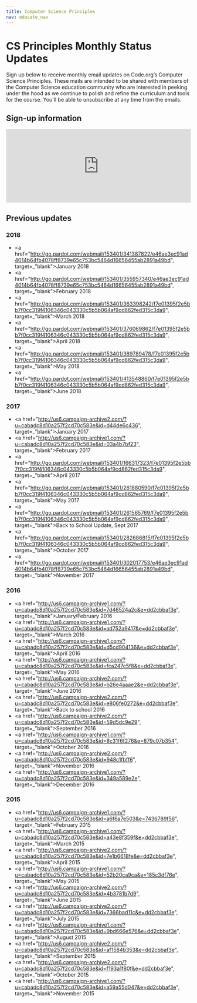 ```yaml
---
title: Computer Science Principles
nav: educate_nav
---
```


# CS Principles Monthly Status Updates

Sign up below to receive monthly email updates on  Code.org’s Computer Science Principles. These mails are intended to be shared with members of the Computer Science education community who are interested in peeking under the hood as we continue to polish and refine the curriculum and tools for the course. You'll be able to unsubscribe at any time from the emails.

## Sign-up information

<iframe src="http://go.pardot.com/l/153401/2017-08-24/jjjm14" width="100%" height="200" type="text/html" frameborder="0" allowTransparency="true" style="border: 0"></iframe>

## Previous updates

### 2018

- <a href="http://go.pardot.com/webmail/153401/341387822/e46ae3ec91ad4014b64fb4078ff8739e65c753bc5464d16656455ab2891a49bd", target=_"blank">January 2018</a>
- <a href="http://go.pardot.com/webmail/153401/355957340/e46ae3ec91ad4014b64fb4078ff8739e65c753bc5464d16656455ab2891a49bd", target=_"blank">February 2018</a>
- <a href="http://go.pardot.com/webmail/153401/363398242/f7e01395f2e5bb7f0cc319f4106346c043330c5b5b064af9cd862fed315c3da9", target=_"blank">March 2018</a>
- <a href="http://go.pardot.com/webmail/153401/376069862/f7e01395f2e5bb7f0cc319f4106346c043330c5b5b064af9cd862fed315c3da9", target=_"blank">April 2018</a>
- <a href="http://go.pardot.com/webmail/153401/389789478/f7e01395f2e5bb7f0cc319f4106346c043330c5b5b064af9cd862fed315c3da9", target=_"blank">May 2018</a>
- <a href="http://go.pardot.com/webmail/153401/413548860/f7e01395f2e5bb7f0cc319f4106346c043330c5b5b064af9cd862fed315c3da9", target=_"blank">June 2018</a>

### 2017

- <a href="http://us6.campaign-archive2.com/?u=cabadc8d10a257f2cd70c583e&id=d44de6c436", target=_"blank">January 2017</a>
- <a href="http://us6.campaign-archive1.com/?u=cabadc8d10a257f2cd70c583e&id=03a4b7bf23", target=_"blank">February 2017</a>
- <a href="http://go.pardot.com/webmail/153401/166317323/f7e01395f2e5bb7f0cc319f4106346c043330c5b5b064af9cd862fed315c3da9", target=_"blank">April 2017</a>
- <a href="http://go.pardot.com/webmail/153401/261880590/f7e01395f2e5bb7f0cc319f4106346c043330c5b5b064af9cd862fed315c3da9", target=_"blank">May 2017</a>
- <a href="http://go.pardot.com/webmail/153401/261565769/f7e01395f2e5bb7f0cc319f4106346c043330c5b5b064af9cd862fed315c3da9", target=_"blank">Back to School Update, Sept 2017</a>
- <a href="http://go.pardot.com/webmail/153401/282686815/f7e01395f2e5bb7f0cc319f4106346c043330c5b5b064af9cd862fed315c3da9", target=_"blank">October 2017</a>
- <a href="http://go.pardot.com/webmail/153401/302017753/e46ae3ec91ad4014b64fb4078ff8739e65c753bc5464d16656455ab2891a49bd", target=_"blank">November 2017</a>

### 2016

- <a href="http://us6.campaign-archive1.com/?u=cabadc8d10a257f2cd70c583e&id=7d46524a2c&e=dd2cbbaf3e", target=_"blank">January/February 2016</a>
- <a href="http://us6.campaign-archive1.com/?u=cabadc8d10a257f2cd70c583e&id=ad752a9417&e=dd2cbbaf3e", target=_"blank">March 2016</a>
- <a href="http://us6.campaign-archive1.com/?u=cabadc8d10a257f2cd70c583e&id=d5cd904136&e=dd2cbbaf3e", target=_"blank">April 2016</a>
- <a href="http://us6.campaign-archive1.com/?u=cabadc8d10a257f2cd70c583e&id=fca247c5f8&e=dd2cbbaf3e", target=_"blank">May 2016</a>
- <a href="http://us6.campaign-archive2.com/?u=cabadc8d10a257f2cd70c583e&id=b26e4aaae2&e=dd2cbbaf3e", target=_"blank">June 2016</a>
- <a href="http://us6.campaign-archive2.com/?u=cabadc8d10a257f2cd70c583e&id=e806fe0272&e=dd2cbbaf3e", target=_"blank">Back to school 2016</a>
- <a href="http://us6.campaign-archive2.com/?u=cabadc8d10a257f2cd70c583e&id=59d5dc9e29", target=_"blank">September 2016</a>
- <a href="http://us6.campaign-archive1.com/?u=cabadc8d10a257f2cd70c583e&id=8c31f6f276&e=879c07b354", target=_"blank">October 2016</a>
- <a href="http://us6.campaign-archive2.com/?u=cabadc8d10a257f2cd70c583e&id=948c1fbff6", target=_"blank">November 2016</a>
- <a href="http://us6.campaign-archive1.com/?u=cabadc8d10a257f2cd70c583e&id=349a589e2e", target=_"blank">December 2016</a>

 

### 2015

- <a href="http://us6.campaign-archive1.com/?u=cabadc8d10a257f2cd70c583e&id=a6f6a7e503&e=7436789f56", target=_"blank">February 2015</a>
- <a href="http://us6.campaign-archive1.com/?u=cabadc8d10a257f2cd70c583e&id=a43e8f359f&e=dd2cbbaf3e", target=_"blank">March 2015</a>
- <a href="http://us6.campaign-archive2.com/?u=cabadc8d10a257f2cd70c583e&id=7e1b6618fe&e=dd2cbbaf3e", target=_"blank">April 2015</a>
- <a href="http://us6.campaign-archive1.com/?u=cabadc8d10a257f2cd70c583e&id=52b20ca9ca&e=185c3df76e", target=_"blank">May 2015</a>
- <a href="http://us6.campaign-archive2.com/?u=cabadc8d10a257f2cd70c583e&id=4b3781b7d9", target=_"blank">June 2015</a>
- <a href="http://us6.campaign-archive2.com/?u=cabadc8d10a257f2cd70c583e&id=7366bad11c&e=dd2cbbaf3e", target=_"blank">July 2015</a>
- <a href="http://us6.campaign-archive1.com/?u=cabadc8d10a257f2cd70c583e&id=9bd666e576&e=dd2cbbaf3e", target=_"blank">August 2015</a>
- <a href="http://us6.campaign-archive2.com/?u=cabadc8d10a257f2cd70c583e&id=af1584b353&e=dd2cbbaf3e", target=_"blank">September 2015</a>
- <a href="http://us6.campaign-archive2.com/?u=cabadc8d10a257f2cd70c583e&id=f193a1f80f&e=dd2cbbaf3e", target=_"blank">October 2015</a>
- <a href="http://us6.campaign-archive1.com/?u=cabadc8d10a257f2cd70c583e&id=a59a55d047&e=dd2cbbaf3e", target=_"blank">November 2015</a>
